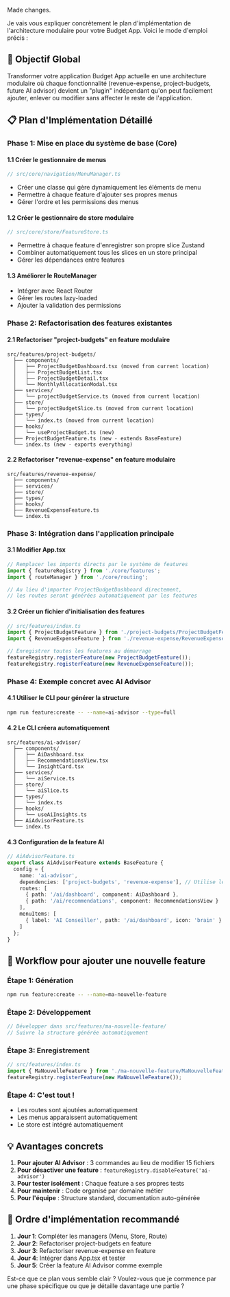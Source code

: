 Made changes.

Je vais vous expliquer concrètement le plan d'implémentation de l'architecture modulaire pour votre Budget App. Voici le mode d'emploi précis :

## 🎯 Objectif Global
Transformer votre application Budget App actuelle en une architecture modulaire où chaque fonctionnalité (revenue-expense, project-budgets, future AI advisor) devient un "plugin" indépendant qu'on peut facilement ajouter, enlever ou modifier sans affecter le reste de l'application.

## 📋 Plan d'Implémentation Détaillé

### **Phase 1: Mise en place du système de base (Core)**

#### 1.1 Créer le gestionnaire de menus
```typescript
// src/core/navigation/MenuManager.ts
```
- Créer une classe qui gère dynamiquement les éléments de menu
- Permettre à chaque feature d'ajouter ses propres menus
- Gérer l'ordre et les permissions des menus

#### 1.2 Créer le gestionnaire de store modulaire
```typescript
// src/core/store/FeatureStore.ts
```
- Permettre à chaque feature d'enregistrer son propre slice Zustand
- Combiner automatiquement tous les slices en un store principal
- Gérer les dépendances entre features

#### 1.3 Améliorer le RouteManager
- Intégrer avec React Router
- Gérer les routes lazy-loaded
- Ajouter la validation des permissions

### **Phase 2: Refactorisation des features existantes**

#### 2.1 Refactoriser "project-budgets" en feature modulaire
```
src/features/project-budgets/
  ├── components/
  │   ├── ProjectBudgetDashboard.tsx (moved from current location)
  │   ├── ProjectBudgetList.tsx
  │   ├── ProjectBudgetDetail.tsx
  │   └── MonthlyAllocationModal.tsx
  ├── services/
  │   └── projectBudgetService.ts (moved from current location)
  ├── store/
  │   └── projectBudgetSlice.ts (moved from current location)
  ├── types/
  │   └── index.ts (moved from current location)
  ├── hooks/
  │   └── useProjectBudget.ts (new)
  ├── ProjectBudgetFeature.ts (new - extends BaseFeature)
  └── index.ts (new - exports everything)
```

#### 2.2 Refactoriser "revenue-expense" en feature modulaire
```
src/features/revenue-expense/
  ├── components/
  ├── services/
  ├── store/
  ├── types/
  ├── hooks/
  ├── RevenueExpenseFeature.ts
  └── index.ts
```

### **Phase 3: Intégration dans l'application principale**

#### 3.1 Modifier App.tsx
```typescript
// Remplacer les imports directs par le système de features
import { featureRegistry } from './core/features';
import { routeManager } from './core/routing';

// Au lieu d'importer ProjectBudgetDashboard directement,
// les routes seront générées automatiquement par les features
```

#### 3.2 Créer un fichier d'initialisation des features
```typescript
// src/features/index.ts
import { ProjectBudgetFeature } from './project-budgets/ProjectBudgetFeature';
import { RevenueExpenseFeature } from './revenue-expense/RevenueExpenseFeature';

// Enregistrer toutes les features au démarrage
featureRegistry.registerFeature(new ProjectBudgetFeature());
featureRegistry.registerFeature(new RevenueExpenseFeature());
```

### **Phase 4: Exemple concret avec AI Advisor**

#### 4.1 Utiliser le CLI pour générer la structure
```bash
npm run feature:create -- --name=ai-advisor --type=full
```

#### 4.2 Le CLI créera automatiquement
```
src/features/ai-advisor/
  ├── components/
  │   ├── AiDashboard.tsx
  │   ├── RecommendationsView.tsx
  │   └── InsightCard.tsx
  ├── services/
  │   └── aiService.ts
  ├── store/
  │   └── aiSlice.ts
  ├── types/
  │   └── index.ts
  ├── hooks/
  │   └── useAiInsights.ts
  ├── AiAdvisorFeature.ts
  └── index.ts
```

#### 4.3 Configuration de la feature AI
```typescript
// AiAdvisorFeature.ts
export class AiAdvisorFeature extends BaseFeature {
  config = {
    name: 'ai-advisor',
    dependencies: ['project-budgets', 'revenue-expense'], // Utilise les données des autres features
    routes: [
      { path: '/ai/dashboard', component: AiDashboard },
      { path: '/ai/recommendations', component: RecommendationsView }
    ],
    menuItems: [
      { label: 'AI Conseiller', path: '/ai/dashboard', icon: 'brain' }
    ]
  };
}
```

## 🔄 Workflow pour ajouter une nouvelle feature

### Étape 1: Génération
```bash
npm run feature:create -- --name=ma-nouvelle-feature
```

### Étape 2: Développement
```typescript
// Développer dans src/features/ma-nouvelle-feature/
// Suivre la structure générée automatiquement
```

### Étape 3: Enregistrement
```typescript
// src/features/index.ts
import { MaNouvelleFeature } from './ma-nouvelle-feature/MaNouvelleFeature';
featureRegistry.registerFeature(new MaNouvelleFeature());
```

### Étape 4: C'est tout !
- Les routes sont ajoutées automatiquement
- Les menus apparaissent automatiquement
- Le store est intégré automatiquement

## 💡 Avantages concrets

1. **Pour ajouter AI Advisor** : 3 commandes au lieu de modifier 15 fichiers
2. **Pour désactiver une feature** : `featureRegistry.disableFeature('ai-advisor')`
3. **Pour tester isolément** : Chaque feature a ses propres tests
4. **Pour maintenir** : Code organisé par domaine métier
5. **Pour l'équipe** : Structure standard, documentation auto-générée

## 🚀 Ordre d'implémentation recommandé

1. **Jour 1**: Compléter les managers (Menu, Store, Route)
2. **Jour 2**: Refactoriser project-budgets en feature
3. **Jour 3**: Refactoriser revenue-expense en feature
4. **Jour 4**: Intégrer dans App.tsx et tester
5. **Jour 5**: Créer la feature AI Advisor comme exemple

Est-ce que ce plan vous semble clair ? Voulez-vous que je commence par une phase spécifique ou que je détaille davantage une partie ?